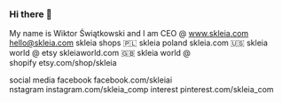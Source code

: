 ### Hi there 👋
My name is Wiktor Świątkowski and I am CEO @ www.skleia.com
hello@skleia.com
skleia shops
🇵🇱 skleia poland skleia.com
🇺🇸 skleia world @ etsy skleiaworld.com
🇬🇧 skleia world @ shopify etsy.com/shop/skleia

social media
facebook facebook.com/skleiai
nstagram instagram.com/skleia_comp
interest pinterest.com/skleia_com
